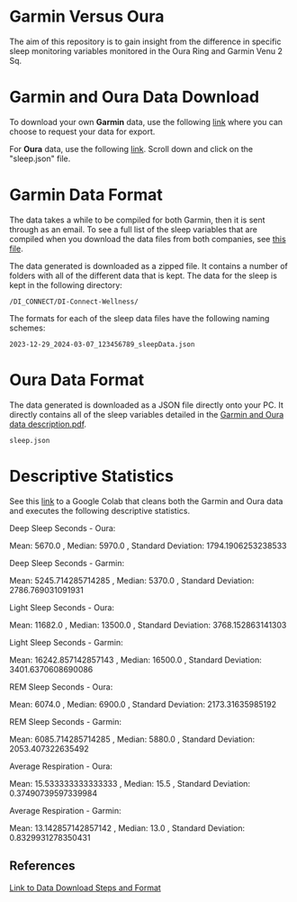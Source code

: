 # Garmin Versus Oura

The aim of this repository is to gain insight from the difference in specific sleep monitoring variables monitored in the Oura Ring and Garmin Venu 2 Sq.

# Garmin and Oura Data Download

To download your own **Garmin** data, use the following [link](https://www.garmin.com/en-US/account/datamanagement/exportdata/) where you can choose to request your data for export.

For **Oura** data, use the following [link](https://cloud.ouraring.com/profile). Scroll down and click on the "sleep.json" file.

# Garmin Data Format

The data takes a while to be compiled for both Garmin, then it is sent through as an email. To see a full list of the sleep variables that are compiled when you download the data files from both companies, see [this file](https://github.com/andreac0ntreras/GarminVersusOura/blob/main/Garmin%20and%20Oura%20data%20description.pdf).

The data generated is downloaded as a zipped file. It contains a number of folders with all of the different data that is kept.
The data for the sleep is kept in the following directory:

```
/DI_CONNECT/DI-Connect-Wellness/
```

The formats for each of the sleep data files have the following naming schemes:

```
2023-12-29_2024-03-07_123456789_sleepData.json
```
# Oura Data Format

The data generated is downloaded as a JSON file directly onto your PC. It directly contains all of the sleep variables detailed in the [Garmin and Oura data description.pdf](https://github.com/andreac0ntreras/GarminVersusOura/blob/main/Garmin%20and%20Oura%20data%20description.pdf).

```
sleep.json
```

# Descriptive Statistics

See this [link](https://colab.research.google.com/drive/1D9NqOmW-3PdkkB4ow6pWf7ofMBCuBJxD?usp=sharing) to a Google Colab that cleans both the Garmin and Oura data and executes the following descriptive statistics. 

Deep Sleep Seconds - Oura:

Mean:  5670.0 , Median:  5970.0 , Standard Deviation:  1794.1906253238533 

Deep Sleep Seconds - Garmin:

Mean:  5245.714285714285 , Median:  5370.0 , Standard Deviation:  2786.769031091931 

Light Sleep Seconds - Oura:

Mean:  11682.0 , Median:  13500.0 , Standard Deviation:  3768.152863141303 

Light Sleep Seconds - Garmin:

Mean:  16242.857142857143 , Median:  16500.0 , Standard Deviation:  3401.6370608690086 

REM Sleep Seconds - Oura:

Mean:  6074.0 , Median:  6900.0 , Standard Deviation:  2173.31635985192 

REM Sleep Seconds - Garmin:

Mean:  6085.714285714285 , Median:  5880.0 , Standard Deviation:  2053.407322635492 

Average Respiration - Oura:

Mean:  15.533333333333333 , Median:  15.5 , Standard Deviation:  0.37490739597339984 

Average Respiration - Garmin:

Mean:  13.142857142857142 , Median:  13.0 , Standard Deviation:  0.8329931278350431 

## References
[Link to Data Download Steps and Format](https://github.com/tintin305/GarminSleepAnalytics?tab=readme-ov-file#data-download)

